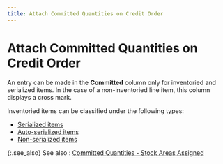 ```yaml
---
title: Attach Committed Quantities on Credit Order
---
```


# Attach Committed Quantities on Credit Order


An entry can be made in the **Committed**  column only for inventoried and serialized items. In the case of a non-inventoried  line item, this column displays a cross mark.


Inventoried items can be classified under the following types:

- [Serialized  items]({{site.sp_baseurl}}/sales-ret-docs/cos/co-proc/cmt-items-to-co/attach-cmt-qty/ser/serialized_items_attaching_committed_qty_co.html)
- [Auto-serialized  items]({{site.sp_baseurl}}/sales-ret-docs/cos/co-proc/cmt-items-to-co/attach-cmt-qty/auto-ser/auto_serialized_items_co.html)
- [Non-serialized  items]({{site.sp_baseurl}}/sales-ret-docs/cos/co-proc/cmt-items-to-co/attach-cmt-qty/non-ser/non_serialized_items_co.html)



{:.see_also}
See also
: [Committed  Quantities - Stock Areas Assigned]({{site.sp_baseurl}}/sales-ret-docs/cos/co-proc/cmt-items-to-co/attach-cmt-qty/committed/committed_quantities_stock_area_assigned_co.html)
